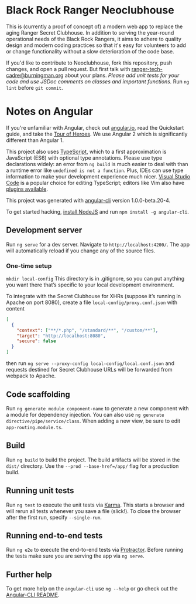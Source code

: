 # Black Rock Ranger Neoclubhouse

This is (currently a proof of concept of) a modern web app to replace the aging Ranger Secret Clubhouse.  In addition to serving the year-round operational needs of the Black Rock Rangers, it aims to adhere to quality design and modern coding practices so that it's easy for volunteers to add or change functionality without a slow deterioration of the code base.

If you'd like to contribute to Neoclubhouse, fork this repository, push changes, and open a pull request.  But first talk with ranger-tech-cadre@burningman.org about your plans.  _Please add unit tests for your code and use JSDoc comments on classes and important functions._  Run `ng lint` before `git commit`.

# Notes on Angular

If you're unfamiliar with Angular, check out [angular.io](https://angular.io/), read the Quickstart guide, and take the [Tour of Heroes](https://angular.io/docs/ts/latest/tutorial/).  We use Angular 2 which is significantly different than Angular 1.

This project also uses [TypeScript](https://www.typescriptlang.org/), which to a first approximation is JavaScript (ES6) with optional type annotations.  Please use type declarations widely: an error from `ng build` is much easier to deal with than a runtime error like `undefined is not a function`.  Plus, IDEs can use type information to make your development experience much nicer.  [Visual Studio Code](https://code.visualstudio.com/) is a popular choice for editing TypeScript; editors like Vim also have [plugins available](https://github.com/Quramy/tsuquyomi).

This project was generated with [angular-cli](https://github.com/angular/angular-cli) version 1.0.0-beta.20-4.

To get started hacking, [install NodeJS](https://nodejs.org/en/download/) and
run `npm install -g angular-cli`.

## Development server

Run `ng serve` for a dev server. Navigate to `http://localhost:4200/`. The app will automatically reload if you change any of the source files.

### One-time setup
`mkdir local-config` This directory is in .gitignore, so you can put anything you want there that’s specific to your local development environment.

To integrate with the Secret Clubhouse for XHRs (suppose it’s running in Apache on port 8080), create a file `local-config/proxy.conf.json` with content
```json
[
  {
    "context": ["**/*.php", "/standard/**", "/custom/**"],
    "target": "http://localhost:8080",
    "secure": false
  }
]
```
then run `ng serve --proxy-config local-config/local.conf.json` and requests destined for Secret Clubhouse URLs will be forwarded from webpack to Apache.

## Code scaffolding

Run `ng generate module component-name` to generate a new component with a module for dependency injection. You can also use `ng generate directive/pipe/service/class`.  When adding a new view, be sure to edit `app-routing.module.ts`.

## Build

Run `ng build` to build the project. The build artifacts will be stored in the `dist/` directory. Use the `--prod --base-href=/app/` flag for a production build.

## Running unit tests

Run `ng test` to execute the unit tests via [Karma](https://karma-runner.github.io).  This starts a browser and will rerun all tests whenever you save a file (slick!).  To close the browser after the first run, specify `--single-run`.

## Running end-to-end tests

Run `ng e2e` to execute the end-to-end tests via [Protractor](http://www.protractortest.org/).
Before running the tests make sure you are serving the app via `ng serve`.

## Further help

To get more help on the `angular-cli` use `ng --help` or go check out the [Angular-CLI README](https://github.com/angular/angular-cli/blob/master/README.md).
